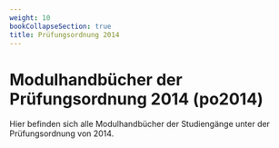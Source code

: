 ```yaml
---
weight: 10
bookCollapseSection: true
title: Prüfungsordnung 2014
---
```


# Modulhandbücher der Prüfungsordnung 2014 (po2014)

Hier befinden sich alle Modulhandbücher der Studiengänge unter der
Prüfungsordnung von 2014.

